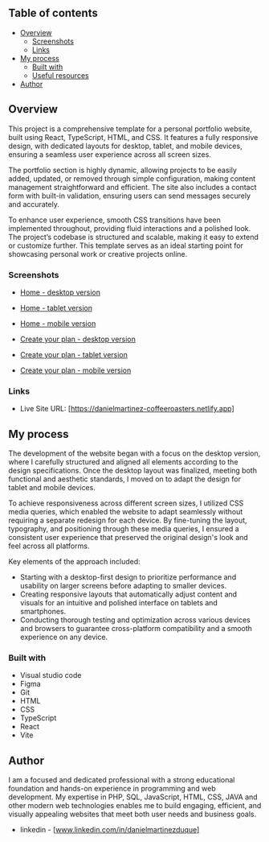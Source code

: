 ## Table of contents

- [Overview](#overview)
  - [Screenshots](#screenshots)
  - [Links](#links)
- [My process](#my-process)
  - [Built with](#built-with)
  - [Useful resources](#useful-resources)
- [Author](#author)


## Overview

This project is a comprehensive template for a personal portfolio website, built using React, TypeScript, HTML, and CSS. It features a fully responsive design, with dedicated layouts for desktop, tablet, and mobile devices, ensuring a seamless user experience across all screen sizes.

The portfolio section is highly dynamic, allowing projects to be easily added, updated, or removed through simple configuration, making content management straightforward and efficient. The site also includes a contact form with built-in validation, ensuring users can send messages securely and accurately.

To enhance user experience, smooth CSS transitions have been implemented throughout, providing fluid interactions and a polished look. The project’s codebase is structured and scalable, making it easy to extend or customize further. This template serves as an ideal starting point for showcasing personal work or creative projects online. 

### Screenshots

- [Home - desktop version](https://github.com/danielopq/Coffeeroasters/blob/main/screeshots/home-desktop.png)
- [Home - tablet version](https://github.com/danielopq/Coffeeroasters/blob/main/screeshots/home-tablet.png)
- [Home - mobile version](https://github.com/danielopq/Coffeeroasters/blob/main/screeshots/home-mobile.png)

- [Create your plan - desktop version](https://github.com/danielopq/Coffeeroasters/blob/main/screeshots/create_your_plan-desktop.png)
- [Create your plan - tablet version](https://github.com/danielopq/Coffeeroasters/blob/main/screeshots/create_your_plan-mobile.png)
- [Create your plan - mobile version](https://github.com/danielopq/Coffeeroasters/blob/main/screeshots/create_your_plan-tablet.png)

### Links

- Live Site URL: [https://danielmartinez-coffeeroasters.netlify.app]

## My process

The development of the website began with a focus on the desktop version, where I carefully structured and aligned all elements according to the design specifications. Once the desktop layout was finalized, meeting both functional and aesthetic standards, I moved on to adapt the design for tablet and mobile devices.

To achieve responsiveness across different screen sizes, I utilized CSS media queries, which enabled the website to adapt seamlessly without requiring a separate redesign for each device. By fine-tuning the layout, typography, and positioning through these media queries, I ensured a consistent user experience that preserved the original design's look and feel across all platforms.

Key elements of the approach included:

  - Starting with a desktop-first design to prioritize performance and usability on larger screens before adapting to smaller devices.
  - Creating responsive layouts that automatically adjust content and visuals for an intuitive and polished interface on tablets and smartphones.
  - Conducting thorough testing and optimization across various devices and browsers to guarantee cross-platform compatibility and a smooth experience on any device.

### Built with

- Visual studio code
- Figma
- Git
- HTML
- CSS
- TypeScript
- React
- Vite

## Author

I am a focused and dedicated professional with a strong educational foundation and hands-on experience in programming and web development. My expertise in PHP, SQL, JavaScript, HTML, CSS, JAVA and other modern web technologies enables me to build engaging, efficient, and visually appealing websites that meet both user needs and business goals.

- linkedin - [www.linkedin.com/in/danielmartinezduque]